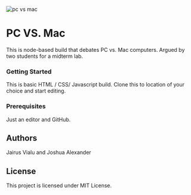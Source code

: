 ![pc vs mac](https://i2.wp.com/9to5mac.com/wp-content/uploads/sites/6/2016/06/screen-shot-2016-06-02-at-7-23-54-pm.png?resize=1600%2C1000&quality=82&strip=all&ssl=1)
# PC VS. Mac

This is node-based build that debates PC vs. Mac computers. Argued by two students for a midterm lab.

### Getting Started
This is basic HTML / CSS/ Javascript build.
Clone this to location of your choice and start editing.

### Prerequisites
Just an editor and GitHub.

## Authors
Jairus Vialu and Joshua Alexander

## License
This project is licensed under MIT License.



